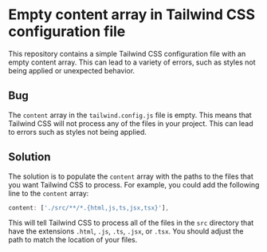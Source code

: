 # Empty content array in Tailwind CSS configuration file

This repository contains a simple Tailwind CSS configuration file with an empty content array. This can lead to a variety of errors, such as styles not being applied or unexpected behavior.

## Bug

The `content` array in the `tailwind.config.js` file is empty. This means that Tailwind CSS will not process any of the files in your project. This can lead to errors such as styles not being applied.

## Solution

The solution is to populate the `content` array with the paths to the files that you want Tailwind CSS to process. For example, you could add the following line to the `content` array:

```javascript
content: ['./src/**/*.{html,js,ts,jsx,tsx}'],
```

This will tell Tailwind CSS to process all of the files in the `src` directory that have the extensions `.html`, `.js`, `.ts`, `.jsx`, or `.tsx`. You should adjust the path to match the location of your files.
